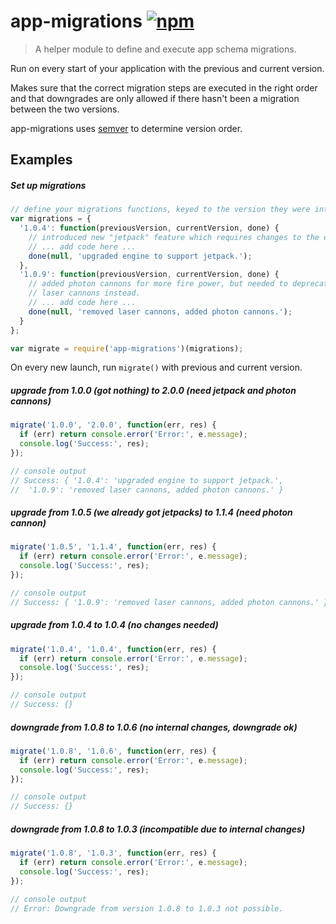 # app-migrations [![npm][npm_img]][npm_url]

> A helper module to define and execute app schema migrations.

Run on every start of your application with the previous and current version.

Makes sure that the correct migration steps are executed in the right order and
that downgrades are only allowed if there hasn't been a migration between the
two versions.

app-migrations uses [semver](https://github.com/npm/node-semver) to determine
version order.

## Examples

##### Set up migrations

```javascript
// define your migrations functions, keyed to the version they were introduced at.
var migrations = {
  '1.0.4': function(previousVersion, currentVersion, done) {
    // introduced new "jetpack" feature which requires changes to the engine.
    // ... add code here ...
    done(null, 'upgraded engine to support jetpack.');
  },
  '1.0.9': function(previousVersion, currentVersion, done) {
    // added photon cannons for more fire power, but needed to deprecate
    // laser cannons instead.
    // ... add code here ...
    done(null, 'removed laser cannons, added photon cannons.');
  }
};

var migrate = require('app-migrations')(migrations);
```
On every new launch, run `migrate()` with previous and current version.

##### upgrade from 1.0.0 (got nothing) to 2.0.0 (need jetpack and photon cannons)

```javascript
migrate('1.0.0', '2.0.0', function(err, res) {
  if (err) return console.error('Error:', e.message);
  console.log('Success:', res);
});

// console output
// Success: { '1.0.4': 'upgraded engine to support jetpack.',
//  '1.0.9': 'removed laser cannons, added photon cannons.' }
```

##### upgrade from 1.0.5 (we already got jetpacks) to 1.1.4 (need photon cannon)
```javascript
migrate('1.0.5', '1.1.4', function(err, res) {
  if (err) return console.error('Error:', e.message);
  console.log('Success:', res);
});

// console output
// Success: { '1.0.9': 'removed laser cannons, added photon cannons.' }
```

##### upgrade from 1.0.4 to 1.0.4 (no changes needed)
```javascript
migrate('1.0.4', '1.0.4', function(err, res) {
  if (err) return console.error('Error:', e.message);
  console.log('Success:', res);
});

// console output
// Success: {}
```

##### downgrade from 1.0.8 to 1.0.6 (no internal changes, downgrade ok)
```javascript
migrate('1.0.8', '1.0.6', function(err, res) {
  if (err) return console.error('Error:', e.message);
  console.log('Success:', res);
});

// console output
// Success: {}
```

##### downgrade from 1.0.8 to 1.0.3 (incompatible due to internal changes)
```javascript
migrate('1.0.8', '1.0.3', function(err, res) {
  if (err) return console.error('Error:', e.message);
  console.log('Success:', res);
});

// console output
// Error: Downgrade from version 1.0.8 to 1.0.3 not possible.
```

[npm_img]: https://img.shields.io/npm/v/app-migrations.svg
[npm_url]: https://npmjs.org/package/app-migrations
